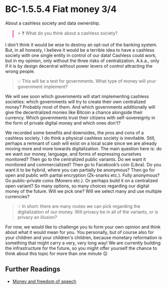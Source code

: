 # BC-1.5.5.4 Fiat money 3/4

About a cashless society and data ownership. 

<blockquote style="border-color: #ff0bac"> > ❓ What do you think about a cashless society? </blockquote> 

I don't think it would be wise to destroy an opt-out of the banking system. But, in all honesty, I believe it would be a terrible idea to have a cashless society with one single entity in control of our data! Cashless could work, but in my opinion, only without the three risks of centralization. A.k.a., only if it is by design decentral without power levers of control attracting the wrong people. 

> 💡 This will be a test for governments. What type of money will your government implement? 

We will see soon which governments will start implementing cashless societies: which governments will try to create their own centralized money? Probably most of them. And which governments additionally will give the decentralized monies like Bitcoin a chance alongside their currency. Which governments trust their citizens with self-sovereignty in the form of private digital money and which ones don't?


We recorded some benefits and downsides, the pros and cons of a cashless society. I do think a physical cashless society is inevitable. Still, perhaps a remnant of cash will exist on a local scale since we are already moving more and more towards digitalization. The main question here is: do we want our money, language, and forms of expressing ourselves monitored? Then go to the centralized public variants. Do we want it monitored and commercialized? Then go to Facebook’s coin (Libra). Do you want it to be hybrid, where you can partially be anonymous? Then go for open and public with partial encryption (Zk-snarks etc.). Fully anonymous? Go public-private coins (Monero etc.). Or perhaps build it on a centralized open variant? So many options, so many choices regarding our digital money of the future. Will we pick one? Will we select many and use multiple currencies? 

> 💡 In short: there are many routes we can pick regarding the digitalization of our money. Will privacy be in all of the variants, or is privacy an illusion? 

For now, we would like to challenge you to form your own opinion and think about what it would mean for you. You personally, but of course also for your children and your children's children, because monetary reformation is something that might carry a very, very long way! We are currently building the infrastructure for the future, so you might offer yourself the chance to think about this topic for more than one minute 😉

## Further Readings
* [Money and freedom of speech](https://twitter.com/AriDavidPaul/status/1095687626059857923)
